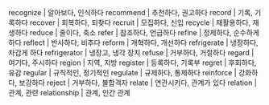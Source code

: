 recognize	| 알아보다, 인식하다
recommend	| 추천하다, 권고하다
record	| 기록, 기록하다
recover	| 회복하다, 되찾다
recruit	| 모집하다, 신입
recycle	| 재활용하다, 재생하다
reduce	| 줄이다, 축소
refer	| 참조하다, 언급하다
refine	| 정제하다, 순수하게 하다
reflect	| 반사하다, 비추다
reform	| 개혁하다, 개선하다
refrigerate	| 냉장하다, 차갑게 하다
refrigerator	| 냉장고, 냉각 장치
refuse	| 거부하다, 거절하다
regard	| 여기다, 주시하다
region	| 지역, 지방
register	| 등록하다, 기록부
regret	| 후회하다, 유감
regular	| 규칙적인, 정기적인
regulate	| 규제하다, 통제하다
reinforce	| 강화하다, 보강하다
reject	| 거부하다, 불합격자
relate	| 연관시키다, 관계가 있다
relation	| 관계, 관련
relationship	| 관계, 인간 관계
